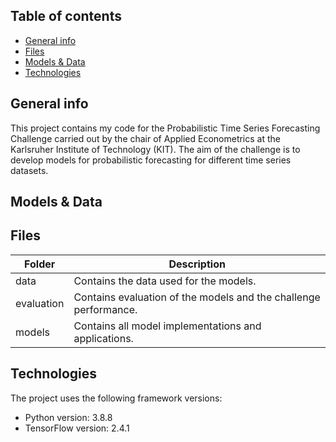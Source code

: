 ## Table of contents
* [General info](#general-info) 
* [Files](#files)
* [Models & Data](#models--data)
* [Technologies](#technologies)

## General info
This project contains my code for the Probabilistic Time Series Forecasting Challenge carried out by the chair of Applied Econometrics at the Karlsruher Institute of Technology (KIT). The aim of the challenge is to develop models for probabilistic forecasting for different time series datasets.

## Models & Data

## Files
| Folder | Description |
| ---- | ----------- | 
| data | Contains the data used for the models. |
| evaluation | Contains evaluation of the models and the challenge performance. |
| models | Contains all model implementations and applications. |
	
## Technologies
The project uses the following framework versions:
* Python version: 3.8.8
* TensorFlow version: 2.4.1
